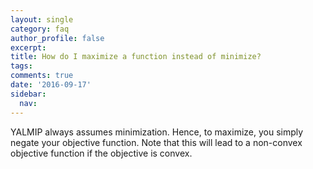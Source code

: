 ```yaml
---
layout: single
category: faq
author_profile: false
excerpt: 
title: How do I maximize a function instead of minimize?
tags:
comments: true
date: '2016-09-17'
sidebar:
  nav:
---
```


YALMIP always assumes minimization. Hence, to maximize, you simply negate your objective function. Note that this will lead to a non-convex objective function if the objective is convex.
